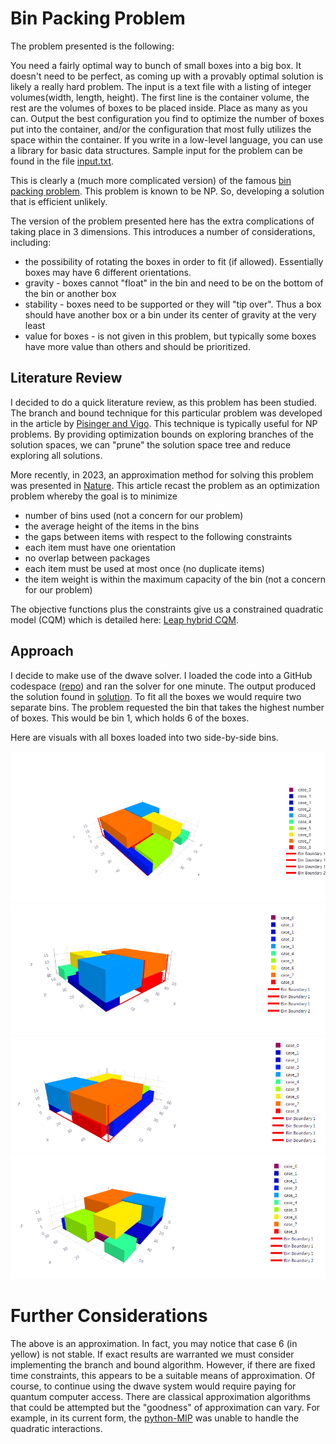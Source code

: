 # Bin Packing Problem

The problem presented is the following:

You need a fairly optimal way to bunch of small boxes into a big box.  It doesn't need to be perfect, as coming up with a provably optimal solution is likely a really hard problem.
The input is a text file with a listing of integer volumes(width, length, height).  The first line is the container volume, the rest are the volumes of boxes to be placed inside.
Place as many as you can.
Output the best configuration you find to optimize the number of boxes put into the container, and/or the configuration that most fully utilizes the space within the container.
If you write in a low-level language, you can use a library for basic data structures. Sample input for the problem can be found in the file [input.txt](./input.txt).

This is clearly a (much more complicated version) of the famous [bin packing problem](https://en.wikipedia.org/wiki/Bin_packing_problem). 
This problem is known to be NP. 
So, developing a solution that is efficient unlikely. 

The version of the problem presented here has the extra complications of taking place in 3 dimensions. 
This introduces a number of considerations, including:
- the possibility of rotating the boxes in order to fit (if allowed). Essentially boxes may have 6 different orientations.
- gravity - boxes cannot "float" in the bin and need to be on the bottom of the bin or another box
- stability - boxes need to be supported or they will "tip over". Thus a box should have another box or a bin under its center of gravity at the very least
- value for boxes - is not given in this problem, but typically some boxes have more value than others and should be prioritized.

## Literature Review

I decided to do a quick literature review, as this problem has been studied.
The branch and bound technique for this particular problem was developed in the article by [Pisinger and Vigo](./BranchAndBoundSolution.pdf).
This technique is typically useful for NP problems. 
By providing optimization bounds on exploring branches of the solution spaces, we can "prune" the solution space tree and reduce exploring all solutions.

More recently, in 2023, an approximation method for solving this problem was presented in [Nature](./NatureArticle.pdf).
This article recast the problem as an optimization problem whereby the goal is to minimize
- number of bins used (not a concern for our problem)
- the average height of the items in the bins 
- the gaps between items
with respect to the following constraints
- each item must have one orientation
- no overlap between packages
- each item must be used at most once (no duplicate items)
- the item weight is within the maximum capacity of the bin (not a concern for our problem)

The objective functions plus the constraints give us a constrained quadratic model (CQM) which is detailed here: [Leap hybrid CQM](https://docs.dwavesys.com/docs/latest/doc_leap_hybrid.html).

## Approach
I decide to make use of the dwave solver. 
I loaded the code into a GitHub codespace ([repo](https://github.com/JBecnel/3d-bin-packing)) and ran the solver for one minute. 
The output produced the solution found in [solution](./solution.txt).
To fit all the boxes we would require two separate bins.
The problem requested the bin that takes the highest number of boxes.
This would be bin 1, which holds 6 of the boxes.

Here are visuals with all boxes loaded into two side-by-side bins.

![result1](./results1.png)
![result2](./results2.png)
![result3](./results3.png)
![result4](./results4.png)

# Further Considerations
The above is an approximation. In fact, you may notice that case 6 (in yellow) is not stable.
If exact results are warranted we must consider implementing the branch and bound algorithm. 
However, if there are fixed time constraints, this appears to be a suitable means of approximation.
Of course, to continue using the dwave system would require paying for quantum computer access.
There are classical approximation algorithms that could be attempted but the "goodness" of approximation can vary. 
For example, in its current form, the [python-MIP](https://docs.python-mip.com/en/latest/index.html) was unable to handle the quadratic interactions.
